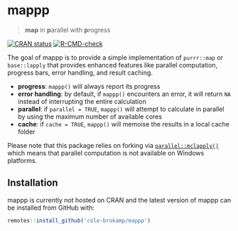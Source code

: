 # mappp

> **map** in **p**arallel with **p**rogress

<!-- badges: start -->
[![CRAN status](https://www.r-pkg.org/badges/version/mappp)](https://CRAN.R-project.org/package=mappp)
[![R-CMD-check](https://github.com/cole-brokamp/mappp/workflows/R-CMD-check/badge.svg)](https://github.com/cole-brokamp/mappp/actions)
<!-- badges: end -->

The goal of mappp is to provide a simple implementation of `purrr::map` or `base::lapply` that provides enhanced features like parallel computation, progress bars, error handling, and result caching.

- **progress**: `mappp()` will always report its progress
- **error handling**: by default, if `mappp()` encounters an error, it will return `NA` instead of interrupting the entire calculation
- **parallel**: if `parallel = TRUE`, `mappp()` will attempt to calculate in parallel by using the maximum number of available cores
- **cache**: if `cache = TRUE`, `mappp()` will memoise the results in a local cache folder

Please note that this package relies on forking via [`parallel::mclapply()`](https://stat.ethz.ch/R-manual/R-devel/library/parallel/html/mclapply.html) which means that parallel computation is not available on Windows platforms.

## Installation

mappp is currently not hosted on CRAN and the latest version of mappp can be installed from GitHub with:

```r
remotes::install_github('cole-brokamp/mappp')
```
